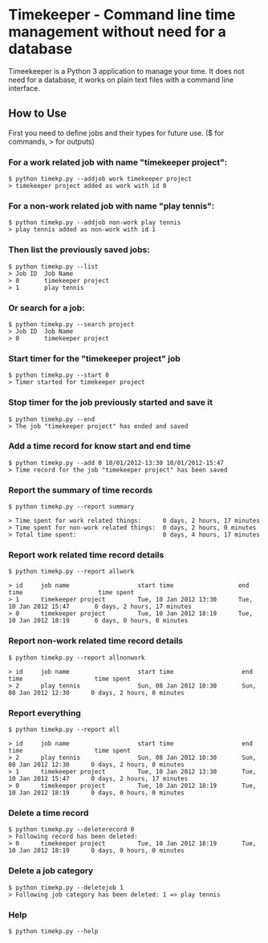 # Timekeeper - Command line time management without need for a database

Timeekeeper is a Python 3 application to manage your time. It does not need for a
database, it works on plain text files with a command line interface.

## How to Use

First you need to define jobs and their types for future use.
($ for commands,     > for outputs)

### For a work related job with name "timekeeper project":

    $ python timekp.py --addjob work timekeeper project
    > timekeeper project added as work with id 0

### For a non-work related job with name "play tennis":

    $ python timekp.py --addjob non-work play tennis
    > play tennis added as non-work with id 1

### Then list the previously saved jobs:

    $ python timekp.py --list
    > Job ID  Job Name
    > 0       timekeeper project
    > 1       play tennis


### Or search for a job:

    $ python timekp.py --search project
    > Job ID  Job Name
    > 0       timekeeper project


### Start timer for the "timekeeper project" job

    $ python timekp.py --start 0
    > Timer started for timekeeper project


### Stop timer for the job previously started and save it

    $ python timekp.py --end
    > The job "timekeeper project" has ended and saved

### Add a time record for know start and end time

    $ python timekp.py --add 0 10/01/2012-13:30 10/01/2012-15:47
    > Time record for the job "timekeeper project" has been saved


### Report the summary of time records
    $ python timekp.py --report summary

    > Time spent for work related things:      0 days, 2 hours, 17 minutes
    > Time spent for non-work related things:  0 days, 2 hours, 0 minutes
    > Total time spent:                        0 days, 4 hours, 17 minutes


### Report work related time record details
    $ python timekp.py --report allwork

    > id     job name                   start time                  end time                     time spent
    > 1      timekeeper project         Tue, 10 Jan 2012 13:30      Tue, 10 Jan 2012 15:47       0 days, 2 hours, 17 minutes
    > 0      timekeeper project         Tue, 10 Jan 2012 18:19      Tue, 10 Jan 2012 18:19       0 days, 0 hours, 0 minutes



### Report non-work related time record details
    $ python timekp.py --report allnonwork

    > id     job name                   start time                   end time                    time spent
    > 2      play tennis                Sun, 08 Jan 2012 10:30       Sun, 08 Jan 2012 12:30      0 days, 2 hours, 0 minutes


### Report everything
    $ python timekp.py --report all

    > id     job name                   start time                   end time                    time spent
    > 2      play tennis                Sun, 08 Jan 2012 10:30       Sun, 08 Jan 2012 12:30      0 days, 2 hours, 0 minutes
    > 1      timekeeper project         Tue, 10 Jan 2012 13:30       Tue, 10 Jan 2012 15:47      0 days, 2 hours, 17 minutes
    > 0      timekeeper project         Tue, 10 Jan 2012 18:19       Tue, 10 Jan 2012 18:19      0 days, 0 hours, 0 minutes

### Delete a time record
    $ python timekp.py --deleterecord 0
    > Following record has been deleted:
    > 0      timekeeper project         Tue, 10 Jan 2012 18:19       Tue, 10 Jan 2012 18:19      0 days, 0 hours, 0 minutes

### Delete a job category
    $ python timekp.py --deletejob 1
    > Following job category has been deleted: 1 => play tennis

### Help
    $ python timekp.py --help

